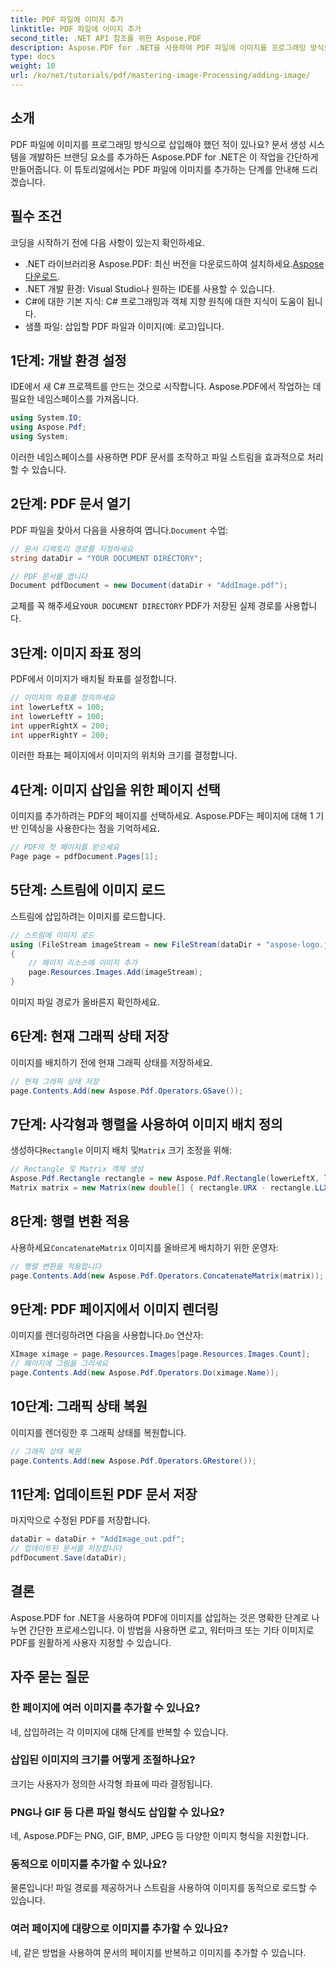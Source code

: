 ```yaml
---
title: PDF 파일에 이미지 추가
linktitle: PDF 파일에 이미지 추가
second_title: .NET API 참조를 위한 Aspose.PDF
description: Aspose.PDF for .NET을 사용하여 PDF 파일에 이미지를 프로그래밍 방식으로 추가하는 방법을 알아보세요. 이 포괄적인 튜토리얼은 환경 설정부터 특정 페이지에 이미지 렌더링까지 각 단계를 다룹니다.
type: docs
weight: 10
url: /ko/net/tutorials/pdf/mastering-image-Processing/adding-image/
---
```

## 소개

PDF 파일에 이미지를 프로그래밍 방식으로 삽입해야 했던 적이 있나요? 문서 생성 시스템을 개발하든 브랜딩 요소를 추가하든 Aspose.PDF for .NET은 이 작업을 간단하게 만들어줍니다. 이 튜토리얼에서는 PDF 파일에 이미지를 추가하는 단계를 안내해 드리겠습니다.

## 필수 조건

코딩을 시작하기 전에 다음 사항이 있는지 확인하세요.

-  .NET 라이브러리용 Aspose.PDF: 최신 버전을 다운로드하여 설치하세요.[Aspose 다운로드](https://releases.aspose.com/pdf/net/).
- .NET 개발 환경: Visual Studio나 원하는 IDE를 사용할 수 있습니다.
- C#에 대한 기본 지식: C# 프로그래밍과 객체 지향 원칙에 대한 지식이 도움이 됩니다.
- 샘플 파일: 삽입할 PDF 파일과 이미지(예: 로고)입니다.

## 1단계: 개발 환경 설정

IDE에서 새 C# 프로젝트를 만드는 것으로 시작합니다. Aspose.PDF에서 작업하는 데 필요한 네임스페이스를 가져옵니다.

```csharp
using System.IO;
using Aspose.Pdf;
using System;
```

이러한 네임스페이스를 사용하면 PDF 문서를 조작하고 파일 스트림을 효과적으로 처리할 수 있습니다.

## 2단계: PDF 문서 열기

 PDF 파일을 찾아서 다음을 사용하여 엽니다.`Document` 수업:

```csharp
// 문서 디렉토리 경로를 지정하세요
string dataDir = "YOUR DOCUMENT DIRECTORY";

// PDF 문서를 엽니다
Document pdfDocument = new Document(dataDir + "AddImage.pdf");
```

 교체를 꼭 해주세요`YOUR DOCUMENT DIRECTORY` PDF가 저장된 실제 경로를 사용합니다.

## 3단계: 이미지 좌표 정의

PDF에서 이미지가 배치될 좌표를 설정합니다.

```csharp
// 이미지의 좌표를 정의하세요
int lowerLeftX = 100;
int lowerLeftY = 100;
int upperRightX = 200;
int upperRightY = 200;
```

이러한 좌표는 페이지에서 이미지의 위치와 크기를 결정합니다.

## 4단계: 이미지 삽입을 위한 페이지 선택

이미지를 추가하려는 PDF의 페이지를 선택하세요. Aspose.PDF는 페이지에 대해 1 기반 인덱싱을 사용한다는 점을 기억하세요.

```csharp
// PDF의 첫 페이지를 받으세요
Page page = pdfDocument.Pages[1];
```

## 5단계: 스트림에 이미지 로드

스트림에 삽입하려는 이미지를 로드합니다.

```csharp
// 스트림에 이미지 로드
using (FileStream imageStream = new FileStream(dataDir + "aspose-logo.jpg", FileMode.Open))
{
    // 페이지 리소스에 이미지 추가
    page.Resources.Images.Add(imageStream);
}
```

이미지 파일 경로가 올바른지 확인하세요.

## 6단계: 현재 그래픽 상태 저장

이미지를 배치하기 전에 현재 그래픽 상태를 저장하세요.

```csharp
// 현재 그래픽 상태 저장
page.Contents.Add(new Aspose.Pdf.Operators.GSave());
```

## 7단계: 사각형과 행렬을 사용하여 이미지 배치 정의

 생성하다`Rectangle` 이미지 배치 및`Matrix` 크기 조정을 위해:

```csharp
// Rectangle 및 Matrix 객체 생성
Aspose.Pdf.Rectangle rectangle = new Aspose.Pdf.Rectangle(lowerLeftX, lowerLeftY, upperRightX, upperRightY);
Matrix matrix = new Matrix(new double[] { rectangle.URX - rectangle.LLX, 0, 0, rectangle.URY - rectangle.LLY, rectangle.LLX, rectangle.LLY });
```

## 8단계: 행렬 변환 적용

 사용하세요`ConcatenateMatrix` 이미지를 올바르게 배치하기 위한 운영자:

```csharp
// 행렬 변환을 적용합니다
page.Contents.Add(new Aspose.Pdf.Operators.ConcatenateMatrix(matrix));
```

## 9단계: PDF 페이지에서 이미지 렌더링

 이미지를 렌더링하려면 다음을 사용합니다.`Do` 연산자:

```csharp
XImage ximage = page.Resources.Images[page.Resources.Images.Count];
// 페이지에 그림을 그리세요
page.Contents.Add(new Aspose.Pdf.Operators.Do(ximage.Name));
```

## 10단계: 그래픽 상태 복원

이미지를 렌더링한 후 그래픽 상태를 복원합니다.

```csharp
// 그래픽 상태 복원
page.Contents.Add(new Aspose.Pdf.Operators.GRestore());
```

## 11단계: 업데이트된 PDF 문서 저장

마지막으로 수정된 PDF를 저장합니다.

```csharp
dataDir = dataDir + "AddImage_out.pdf";
// 업데이트된 문서를 저장합니다
pdfDocument.Save(dataDir);
```

## 결론

Aspose.PDF for .NET을 사용하여 PDF에 이미지를 삽입하는 것은 명확한 단계로 나누면 간단한 프로세스입니다. 이 방법을 사용하면 로고, 워터마크 또는 기타 이미지로 PDF를 원활하게 사용자 지정할 수 있습니다.

## 자주 묻는 질문

### 한 페이지에 여러 이미지를 추가할 수 있나요?
네, 삽입하려는 각 이미지에 대해 단계를 반복할 수 있습니다.

### 삽입된 이미지의 크기를 어떻게 조절하나요?
크기는 사용자가 정의한 사각형 좌표에 따라 결정됩니다.

### PNG나 GIF 등 다른 파일 형식도 삽입할 수 있나요?
네, Aspose.PDF는 PNG, GIF, BMP, JPEG 등 다양한 이미지 형식을 지원합니다.

### 동적으로 이미지를 추가할 수 있나요?
물론입니다! 파일 경로를 제공하거나 스트림을 사용하여 이미지를 동적으로 로드할 수 있습니다.

### 여러 페이지에 대량으로 이미지를 추가할 수 있나요?
네, 같은 방법을 사용하여 문서의 페이지를 반복하고 이미지를 추가할 수 있습니다.